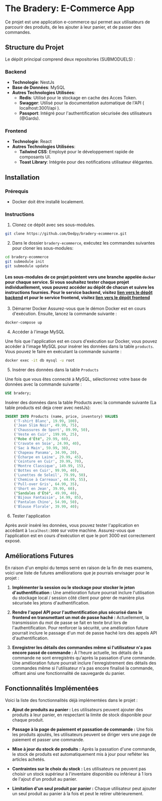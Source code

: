 # The Bradery: E-Commerce App

Ce projet est une application e-commerce qui permet aux utilisateurs de parcourir des produits, de les ajouter à leur panier, et de passer des commandes.

## Structure du Projet

Le dépôt principal comprend deux repositories (SUBMODUELS) :

### Backend

- **Technologie**: NestJs
- **Base de Données**: MySQL
- **Autres Technologies Utilisées**:
  - **Redis**: Utilisé pour le stockage en cache des Acces Token.
  - **Swagger**: Utilisé pour la documentation automatique de l'API ( localhost:3001/api ).
  - **Passport**: Intégré pour l'authentification sécurisée des utilisateurs (@Gards).

### Frontend

- **Technologie**: React
- **Autres Technologies Utilisées**:
  - **Tailwind CSS**: Employé pour le développement rapide de composants UI.
  - **Toast Library**: Intégrée pour des notifications utilisateur élégantes.

## Installation

### Prérequis

- Docker doit être installé localement.

### Instructions

1. Clonez ce dépôt avec ses sous-modules.

```bash
git clone https://github.com/Dedpy/bradery-ecommerce.git
```

2. Dans le dossier `bradery-ecommerce`, exécutez les commandes suivantes pour cloner les sous-modules:

```bash
cd bradery-ecommerce
git submodule init
git submodule update
```

#### Les sous-modules de ce projet pointent vers une branche appelée `docker` pour chaque service. Si vous souhaitez tester chaque projet individuellement, vous pouvez accéder au dépôt de chacun et suivre les instructions fournies. Pour le service backend, visitez [lien vers le dépôt backend](https://github.com/Dedpy/backend-service-ecommerce) et pour le service frontend, visitez [lien vers le dépôt frontend](https://github.com/Dedpy/frontend-service-ecommerce)

3. Démarrer Docker
Assurez-vous que le démon Docker est en cours d'exécution. Ensuite, lancez la commande suivante :

```bash
docker-compose up
```

4. Accéder à l'image MySQL

Une fois que l'application est en cours d'exécution sur Docker, vous pouvez accéder à l'image MySQL pour insérer les données dans la table `products`. Vous pouvez le faire en exécutant la commande suivante :

```bash
docker exec -it db mysql -u root
```

5. Insérer des données dans la table `Products`

Une fois que vous êtes connecté à MySQL, sélectionnez votre base de données avec la commande suivante :

```sql
USE bradery;
```

Insérer des données dans la table Products avec la commande suivante (La table products est deja creer avec nestJs):

```sql
INSERT INTO Products (name, price, inventory) VALUES 
    ('T-shirt Blanc', 19.99, 100),
    ('Jean Slim Noir', 49.99, 75),
    ('Chaussures de Sport', 89.99, 50),
    ('Veste en Cuir', 199.99, 25),
    ("Robe d'Été", 29.99, 60),
    ('Cravate en Soie', 24.99, 40),
    ('Sac à Main', 59.99, 30),
    ('Chapeau Panama', 34.99, 20),
    ('Écharpe en Laine', 29.99, 45),
    ('Ceinture en Cuir', 39.99, 70),
    ('Montre Classique', 149.99, 15),
    ('Bottes en Cuir', 99.99, 40),
    ('Lunettes de Soleil', 79.99, 50),
    ('Chemise à Carreaux', 44.99, 55),
    ('Pull-over Gris', 64.99, 35),
    ('Short en Jean', 39.99, 60),
    ("Sandales d'Été", 49.99, 40),
    ('Bijoux Fantaisie', 14.99, 85),
    ('Pantalon Chino', 54.99, 50),
    ('Blouse Florale', 39.99, 40);
```

6. Tester l'application

Après avoir inséré les données, vous pouvez tester l'application en accédant à `localhost:3000` sur votre machine. Assurez-vous que l'application est en cours d'exécution et que le port 3000 est correctement exposé.

## Améliorations Futures

En raison d'un emploi du temps serré en raison de la fin de mes examens, voici une liste de futures améliorations que je pourrais envisager pour le projet :

1. **Implémenter la session ou le stockage pour stocker le jeton d'authentification :**
   Une amélioration future pourrait inclure l'utilisation du stockage local / session côté client pour gérer de manière plus sécurisée les jetons d'authentification.

2. **Rendre l'appel API pour l'authentification plus sécurisé dans le frontend en transmettant un mot de passe haché :**
   Actuellement, la transmission du mot de passe se fait en texte brut lors de l'authentification. Pour renforcer la sécurité, une amélioration future pourrait inclure le passage d'un mot de passe haché lors des appels API d'authentification.

3. **Enregistrer les détails des commandes même si l'utilisateur n'a pas encore passé de commande :**
   À l'heure actuelle, les détails de la commande ne sont enregistrés qu'après la passation d'une commande. Une amélioration future pourrait inclure l'enregistrement des détails des commandes même si l'utilisateur n'a pas encore finalisé la commande, offrant ainsi une fonctionnalité de sauvegarde du panier.

## Fonctionnalités Implémentées

Voici la liste des fonctionnalités déjà implémentées dans le projet :

- **Ajout de produits au panier :**
  Les utilisateurs peuvent ajouter des produits à leur panier, en respectant la limite de stock disponible pour chaque produit.

- **Passage à la page de paiement et passation de commande :**
  Une fois les produits ajoutés, les utilisateurs peuvent se diriger vers une page de paiement et passer une commande.

- **Mise à jour du stock de produits :**
  Après la passation d'une commande, le stock de produits est automatiquement mis à jour pour refléter les articles achetés.

- **Contraintes sur le choix du stock :**
  Les utilisateurs ne peuvent pas choisir un stock supérieur à l'inventaire disponible ou inférieur à 1 lors de l'ajout d'un produit au panier.

- **Limitation d'un seul produit par panier :**
  Chaque utilisateur peut ajouter un seul produit au panier à la fois et peut le retirer ultérieurement.
